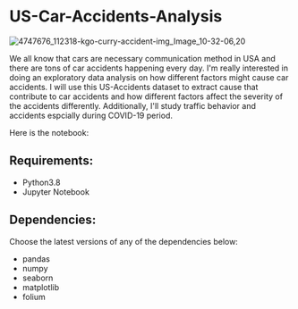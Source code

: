# US-Car-Accidents-Analysis
![4747676_112318-kgo-curry-accident-img_Image_10-32-06,20](https://user-images.githubusercontent.com/91029009/173248920-44f11dd6-b770-4307-b31d-b0ff5c6a0ff2.jpeg)


We all know that cars are necessary communication method in USA and there are tons of car accidents happening every day. I'm really interested in doing an exploratory data analysis on how different factors might cause car accidents. I will use this US-Accidents dataset to extract cause that contribute to car accidents and how different factors affect the severity of the accidents differently. Additionally, I'll study traffic behavior and accidents espcially during COVID-19 period.


Here is the notebook:


## Requirements:
* Python3.8
* Jupyter Notebook

## Dependencies:
Choose the latest versions of any of the dependencies below:
- pandas
- numpy
- seaborn
- matplotlib
- folium

